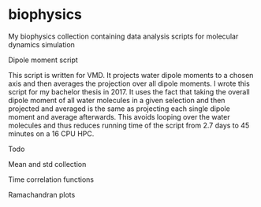 # biophysics
My biophysics collection containing data analysis scripts for molecular dynamics simulation

Dipole moment script

This script is written for VMD. It projects water dipole moments to a chosen axis and then averages the projection over all dipole moments. I wrote this script for my bachelor thesis in 2017. It uses the fact that taking the overall dipole moment of all water molecules in a given selection and then projected and averaged is the same as projecting each single dipole moment and average afterwards. This avoids looping over the water molecules and thus reduces running time of the script from 2.7 days to 45 minutes on a 16 CPU HPC.

Todo

Mean and std collection

Time correlation functions

Ramachandran plots
